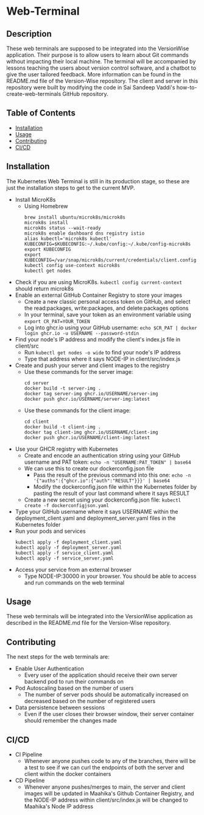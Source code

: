 # Web-Terminal

## Description
These web terminals are supposed to be integrated into the VersionWise application. Their purpose is to allow users to learn about Git commands without impacting their local machine. The terminal will be accompanied by lessons teaching the users about version control software, and a chatbot to give the user tailored feedback. More information can be found in the README.md file of the Version-Wise repository.
The client and server in this repository were built by modifying the code in Sai Sandeep Vaddi's how-to-create-web-terminals GitHub repository.

## Table of Contents
- [Installation](#installation)
- [Usage](#usage)
- [Contributing](#contributing)
- [CI/CD](#ci/cd)

## Installation
The Kubernetes Web Terminal is still in its production stage, so these are just the installation steps to get to the current MVP.
- Install MicroK8s
  - Using Homebrew
    ``` 
    brew install ubuntu/microk8s/microk8s
    microk8s install
    microk8s status --wait-ready
    microk8s enable dashboard dns registry istio
    alias kubectl='microk8s kubectl'
    KUBECONFIG=$KUBECONFIG:~/.kube/config:~/.kube/config-microk8s
    export KUBECONFIG
    export KUBECONFIG=/var/snap/microk8s/current/credentials/client.config
    kubectl config use-context microk8s
    kubectl get nodes
    ```
- Check if you are using MicroK8s. 
   ``` kubectl config current-context ``` should return microk8s
- Enable an external GitHub Container Registry to store your images
  - Create a new classic personal access token on GitHub, and select the read:packages, write:packages, and delete:packages options
  - In your terminal, save your token as an environment variable using ```export CR_PAT=YOUR_TOKEN```
  - Log into ghcr.io using your GitHub username: ```echo $CR_PAT | docker login ghcr.io -u USERNAME --password-stdin```
- Find your node's IP address and modify the client's index.js file in client/src
  - Run ```kubectl get nodes -o wide``` to find your node's IP address
  - Type that address where it says NODE-IP in client/src/index.js
- Create and push your server and client images to the registry 
  - Use these commands for the server image:
    ``` 
    cd server
    docker build -t server-img .
    docker tag server-img ghcr.io/USERNAME/server-img
    docker push ghcr.io/USERNAME/server-img:latest
    ```
  - Use these commands for the client image:
    ```
    cd client
    docker build -t client-img .
    docker tag client-img ghcr.io/USERNAME/client-img
    docker push ghcr.io/USERNAME/client-img:latest
    ```
- Use your GHCR registry with Kubernetes
  - Create and encode an authentication string using your GitHub username and PAT token: ```echo -n "USERNAME:PAT_TOKEN" | base64```
  - We can use this to create our dockerconfig.json file
    - Pass the result of the previous command into this one: ```echo -n  '{"auths":{"ghcr.io":{"auth":"RESULT"}}}' | base64```
    - Modify the dockerconfig.json file within the Kubernetes folder by pasting the result of your last command where it says RESULT
  - Create a new secret using your dockerconfig.json file: ```kubectl create -f dockerconfigjson.yaml```
- Type your GitHub username where it says USERNAME within the deployment_client.yaml and deployment_server.yaml files in the Kubernetes folder
- Run your pods and services
  ```
  kubectl apply -f deployment_client.yaml
  kubectl apply -f deployment_server.yaml
  kubectl apply -f service_client.yaml
  kubectl apply -f service_server.yaml
  ```
- Access your service from an external browser
  - Type NODE-IP:30000 in your browser. You should be able to access and run commands on the web terminal

## Usage
These web terminals will be integrated into the VersionWise application as described in the README.md file for the Version-Wise repository.

## Contributing
The next steps for the web terminals are:
- Enable User Authentication
  - Every user of the application should receive their own server backend pod to run their commands on
- Pod Autoscaling based on the number of users
  - The number of server pods should be automatically increased on decreased based on the number of registered users
- Data persistence between sessions
  - Even if the user closes their browser window, their server container should remember the changes made

## CI/CD
- CI Pipeline
  - Whenever anyone pushes code to any of the branches, there will be a test to see if we can curl the endpoints of both the server and client within the docker containers
- CD Pipeline
  - Whenever anyone pushes/merges to main, the server and client images will be updated in Maahika's Github Container Registry, and the NODE-IP address within client/src/index.js will be changed to Maahika's Node IP address
